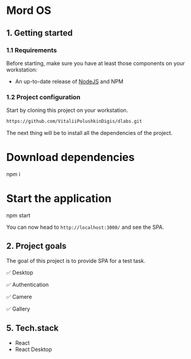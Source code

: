 # Mord OS

## 1. Getting started

### 1.1 Requirements

Before starting, make sure you have at least those components on your workstation:

- An up-to-date release of [NodeJS](https://nodejs.org/) and NPM

### 1.2 Project configuration

Start by cloning this project on your workstation.

```sh
https://github.com/VitaliiPolushkinDigis/dlabs.git
```

The next thing will be to install all the dependencies of the project.

# Download dependencies

npm i

# Start the application

npm start

You can now head to `http://localhost:3000/` and see the SPA.

## 2. Project goals

The goal of this project is to provide SPA for a test task.

:white_check_mark: Desktop

:white_check_mark: Authentication

:white_check_mark: Camere

:white_check_mark: Gallery

## 5. Tech.stack

- React
- React Desktop
